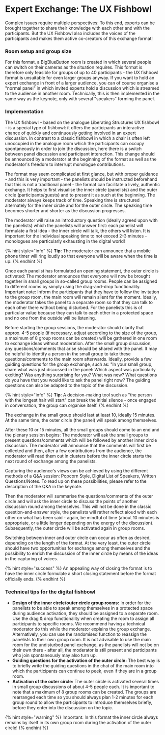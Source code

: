 # Expert Exchange: The UX Fishbowl

Complex issues require multiple perspectives: To this end, experts can be brought together to share their knowledge with each other and with the participants. But the UX Fishbowl also includes the voices of the participants and makes them active co-creators of this exchange format!

### Room setup and group size

For this format, a BigBlueButton room is created in which several people can switch on their cameras as the situation requires. This format is therefore only feasible for groups of up to 40 participants - the UX fishbowl format is unsuitable for even larger groups anyway. If you want to hold an expert exchange in front of a larger audience, you can of course organise a "normal panel" in which invited experts hold a discussion which is streamed to the audience in another room. Technically, this is then implemented in the same way as the keynote, only with several "speakers" forming the panel.

### Implementation

The UX fishbowl – based on the analogue Liberating Structures UX fishbowl - is a special type of fishbowl: it offers the participants an interactive chance of quickly and continuously getting involved in an expert discussion. In contrast to a classic fishbowl in which a chair is often left unoccupied in the analogue room which the participants can occupy spontaneously in order to join the discussion, here there is a switch between panel discussion and participant interaction. This change should be announced by a moderator at the beginning of the format as well as the moderator's freedom to interrupt monologue contributions.

The format may seem complicated at first glance, but with proper guidance - and this is very important - the panelists should be instructed beforehand that this is not a traditional panel - the format can facilitate a lively, authentic exchange. It helps to first visualise the inner circle \(panelists\) and the outer circle \(participants/guests\) and to present it as such at the beginning. The moderator always keeps track of time. Speaking time is structured alternately for the inner circle and for the outer circle. The speaking time becomes shorter and shorter as the discussion progresses.

The moderator will raise an introductory question \(ideally agreed upon with the panelists\) which the panelists will answer first: each panelist will formulate a first idea - the inner circle will talk, the others will listen. It is important for the individual speaking time to not exceed 2-3 minutes - monologues are particularly exhausting in the digital world!

{% hint style="info" %}
**Tip:** The moderator can announce that a mobile phone timer will ring loudly so that everyone will be aware when the time is up.
{% endhint %}

Once each panelist has formulated an opening statement, the outer circle is activated: The moderator announces that everyone will now be brought together in small groups in so-called group rooms. People can be assigned to different rooms by simply using the drag-and-drop functionality. Important note: Inform the participants that they have to follow the invitation to the group room, the main room will remain silent for the moment. Ideally, the moderator takes the panel to a separate room so that they can talk to each other there without being disturbed. For the panelists this is of particular value because they can talk to each other in a protected space and no one from the outside will be listening.

Before starting the group sessions, the moderator should clarify that approx. 4-5 people \(if necessary, adjust according to the size of the group, a maximum of 8 group rooms can be created\) will be gathered in one room to exchange ideas without moderation. After the small group discussion, any questions/comments that arise should be shared with the panel. It may be helpful to identify a person in the small group to take these questions/comments to the main room afterwards. Ideally, provide a few guiding questions for the group exchange, such as: "In your small group, share what was just discussed in the panel: Which aspect was particularly exciting? Was anything surprising for you? What was new? What questions do you have that you would like to ask the panel right now? The guiding questions can also be adapted to the topic of the discussion.

{% hint style="info" %}
**Tip:** A decision-making tool such as "the person with the longest hair will start" can break the initial silence - once engaged in conversation, the group can organise itself.
{% endhint %}

The exchange in the small group should last at least 10, ideally 15 minutes. At the same time, the outer circle \(the panel\) will speak among themselves.

After these 10 or 15 minutes, all the small groups should come to an end and the plenary session begins: The moderator will ask the small groups to present questions/comments which will be followed by another inner circle discussion. The moderator will announce that the comments will first be collected and then, after a few contributions from the audience, the moderator will read them out in clusters before the inner circle starts the next round of exchange among the panelists.

Capturing the audience's views can be achieved by using the different methods of a Q&A session: Popcorn Style, Digital List of Speakers, Written Questions/Notes. To read up on these possibilities, please refer to the description of the Q&A in the keynote.

Then the moderator will summarise the questions/comments of the outer circle and will ask the inner circle to discuss the points of another discussion round among themselves. This will not be done in the classic question-and-answer style, the panelists will rather reﬂect aloud with each other on what has been said - again, be mindful of time \(about 10 minutes is appropriate, or a little longer depending on the energy of the discussion\). Subsequently, the outer circle will be activated again in group rooms.

Switching between inner and outer circle can occur as often as desired, depending on the length of the format. At the very least, the outer circle should have two opportunities for exchange among themselves and the possibility to enrich the discussion of the inner circle by means of the ideas in the capturing of voices.

{% hint style="success" %}
An appealing way of closing the format is to have the inner circle formulate a short closing statement before the format oﬃcially ends.
{% endhint %}

### **T**echnical tips for the digital fishbowl

* **Design of the inner circle/outer circle group rooms:** In order for the panelists to be able to speak among themselves in a protected space during audience activation, they should be assigned to a separate room. Use the drag & drop functionality when creating the room to assign all participants to specific rooms. We recommend having a technical moderator do this while the moderator explains the group exchange. Alternatively, you can use the randomised function to reassign the panelists to their own group room. It is not advisable to use the main room for the undisturbed panel exchange, as the panelists will not be on their own there - after all, the moderator is still present and participants who join spontaneously may also turn up.
* **Guiding questions for the activation of the outer circle:** The best way is to briefly write the guiding questions in the chat of the main room into which the participants can continue to peek, even if they are in a group room.
* **Activation of the outer circle:** The outer circle is activated several times in small group discussions of about 4-5 people each. It is important to note that a maximum of 8 group rooms can be created. The groups are rearranged each time so you should always plan 1-2 minutes for each group round to allow the participants to introduce themselves briefly, before they enter into the discussion on the topic.

{% hint style="warning" %}
Important: In this format the inner circle always remains by itself in its own group room during the activation of the outer circle!
{% endhint %}

